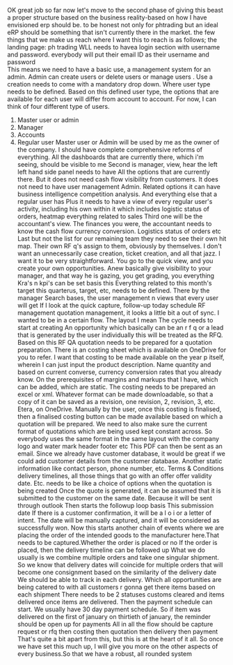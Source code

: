 OK great job so far now let's move to the second phase of giving this beast a proper structure based on the business reality-based on how I have envisioned erp should be.
 to be honest not only for phtrading but an ideal eRP should be something that isn't currently there in the market. the few things that we make us reach where I want this to reach is as follows;
 the landing page: ph trading WLL needs to havea  login section with username and password.  everybody will put their email ID as their username and password  
This means we need to have a basic use, a management system for an admin. Admin can create users or delete users or manage users . Use a creation needs to come with a mandatory drop down. Where user type needs to be defined. Based on this defined user type, the options that are available for each user will differ from account to account. For now, I can think of four different type of users. 
1. Master user or admin
2. Manager
3. Accounts 
4. Regular user
Master user or Admin will be used by me as the owner of the company. I should have complete comprehensive reforms of everything. All the dashboards that are currently there, which i'm seeing, should be visible to me
Second is manager, view, hear the left left hand side panel needs to have
All the options that are currently there.
But it does not need cash flow visibility from customers. It does not need to have user management Admin. Related options it can have business intelligence competition analysis. And everything else that a regular user has
Plus it needs to have a view of every regular user's activity, including his own within it which includes logistic status of orders, heatmap everything related to sales
Third one will be the accountant's view. The finances you were, the accountant needs to know the cash flow currency conversion.
Logistics status of orders etc
Last but not the list for our remaining team they need to see their own hit map. Their own RF q's assign to them, obviously by themselves. I don't want an unnecessarily case creation, ticket creation, and all that jazz. I want it to be very straightforward. You go to the quick view, and you create your own opportunities. Anew basically give visibility to your manager, and that way he is gazing, you get grading, you everything Kra's n kpi's can be set basis this 
Everything related to this month's target this quarterus, target, etc, needs to be defined. There by the manager
Search bases, the user management  n views that every user will get
If I look at the quick capture, follow-up today schedule RF management quotation management, it looks a little bit a out of sync. I wanted to be in a certain flow. The layout I mean
The cycle needs to start at creating
An opportunity which basically can be an r f q or a lead that is generated by the user individually this will be treated as the RFQ. Based on this RF QA quotation needs to be prepared for a quotation preparation. There is an costing sheet which is available on OneDrive for you to refer. I want that costing to be made available on the year p itself, wherein I can just input the product description. Name quantity and based on current converse, currency conversion rates that you already know. On the prerequisites of margins and markups that I have, which can be added, which are static. The costing needs to be prepared an excel or xml. Whatever format can be made downloadable, so that a copy of it can be saved as a revision, one revision, 2, revision, 3, etc. Etera, on OneDrive. Manually by the user, once this costing is finalised, then a finalised costing button can be made available based on which a quotation will be prepared. We need to also make sure the current format of quotations which are being used kept constant across. So everybody uses the same format in the same layout with the company logo and water mark header footer  etc
This PDF can then be sent as an email.
Since we already have customer database, it would be great if we could add customer details from the customer database. Another static information like contact person, phone number, etc. Terms & Conditions delivery timelines, all those things that go with an offer offer validity date. Etc. needs to be like a choice of options when the quotation is being created
Once the quote is generated, it can be assumed that it is submitted to the customer on the same date. Because it will be sent through outlook
Then starts the followup loop basis This submission date
If there is a customer confirmation, it will be a l o i or a letter of intent. The date will be manually captured, and it will be considered as successfully won.
Now this starts another chain of events where we are placing the order of the intended goods to the manufacturer here.That needs to be captured.Whether the order is placed or no
If the order is placed, then the delivery timeline can be followed up
What we do usually is we combine multiple orders and take one singular shipment. So we know that delivery dates will coincide for multiple orders that will become one consignment based on the similarity of the delivery date
We should be able to track in each delivery. Which all opportunities are being catered to with all customers r gonna get there items based on each shipment
There needs to be 2 statuses customs cleared and items delivered once items are delivered. Then the payment schedule can start. We usually have 30 day payment schedule. So if item was delivered on the first of january on thirtieth of january, the reminder should be open up for payments
All in all the flow should be
capture request or rfq then costing then quotation then delivery then payment
That's quite a bit apart from this, but this is at the heart of it all. So once we have set this much up, I will give you more on the other aspects of every business.So that we have a robust, all rounded system